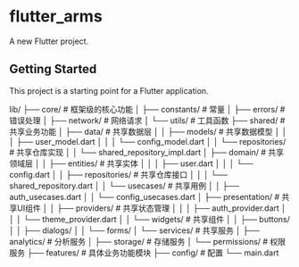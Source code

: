 # flutter_arms

A new Flutter project.

## Getting Started

This project is a starting point for a Flutter application.

lib/
├── core/                   # 框架级的核心功能
│   ├── constants/          # 常量
│   ├── errors/             # 错误处理
│   ├── network/            # 网络请求
│   └── utils/              # 工具函数
├── shared/                 # 共享业务功能
│   ├── data/               # 共享数据层
│   │   ├── models/         # 共享数据模型
│   │   │   ├── user_model.dart
│   │   │   └── config_model.dart
│   │   └── repositories/   # 共享仓库实现
│   │       └── shared_repository_impl.dart
│   ├── domain/             # 共享领域层
│   │   ├── entities/       # 共享实体
│   │   │   ├── user.dart
│   │   │   └── config.dart
│   │   ├── repositories/   # 共享仓库接口
│   │   │   └── shared_repository.dart
│   │   └── usecases/       # 共享用例
│   │       ├── auth_usecases.dart
│   │       └── config_usecases.dart
│   ├── presentation/       # 共享UI组件
│   │   ├── providers/      # 共享状态管理
│   │   │   ├── auth_provider.dart
│   │   │   └── theme_provider.dart
│   │   └── widgets/        # 共享组件
│   │       ├── buttons/
│   │       ├── dialogs/
│   │       └── forms/
│   └── services/           # 共享服务
│       ├── analytics/      # 分析服务
│       ├── storage/        # 存储服务
│       └── permissions/    # 权限服务
├── features/               # 具体业务功能模块
├── config/                 # 配置
└── main.dart
